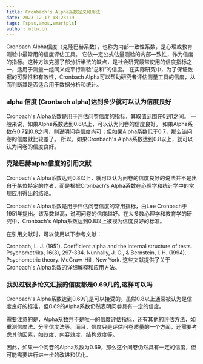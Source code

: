 ```yaml
---
title: Cronbach's Alpha系数定义和用法
date: 2023-12-17 18:23:19
tags: [spss,amos,smartpls]
author: mlln.cn
---
```


Cronbach Alpha信度（克隆巴赫系数），也称为内部一致性系数，是心理或教育测验中最常用的信度评估工具。
它依一定公式估量测验的内部一致性，作为信度的指标。这种方法克服了部分折半法的缺点，是社会研究最常使用的信度指标之一，适用于测量一组同义或平行测验“总和”的信度。
在实际研究中，为了保证数据的可靠性和有效性，Cronbach Alpha可以帮助研究者评估测量工具的信度，从而判断其是否适合用于数据分析和统计。

<!--more-->

### alpha 信度 (Cronbach alpha)达到多少就可以认为信度良好

Cronbach's Alpha系数是用于评估问卷信度的指标，其取值范围在0到1之间。
一般来说，如果Alpha系数达到0.8以上，可以认为问卷的信度良好。
如果Alpha系数在0.7到0.8之间，则说明问卷信度尚可；但如果Alpha系数低于0.7，那么该问卷的信度就比较差了。
所以，如果Cronbach's Alpha系数达到0.8以上，就可以认为问卷的信度良好。

### 克隆巴赫alpha信度的引用文献

Cronbach's Alpha系数达到0.8以上，就可以认为问卷的信度良好的说法并不是出自于某位特定的作者，而是根据Cronbach's Alpha系数在心理学和统计学中的常规应用得出的结论。

Cronbach's Alpha系数是用于评估问卷信度的常用指标，由Lee Cronbach于1951年提出。该系数越高，说明问卷的信度越好。在大多数心理学和教育学的研究中，Cronbach's Alpha系数达到0.8以上被视为信度良好的标准。

在引用文献时，可以使用以下参考文献：

Cronbach, L. J. (1951). Coefficient alpha and the internal structure of tests. Psychometrika, 16(3), 297-334.
Nunnally, J. C., & Bernstein, I. H. (1994). Psychometric theory. McGraw-Hill, New York.
这些文献提供了关于Cronbach's Alpha系数的详细解释和应用方法。

### 我见过很多论文汇报的信度都是0.69几的,这样可以吗

Cronbach's Alpha系数达到0.69几是可以接受的。虽然0.8以上通常被认为是信度良好的标准，但0.69的Alpha系数仍然表明问卷具有一定的信度。

需要注意的是，Alpha系数并不是唯一的信度评估指标，还有其他的评估方法，如重测信度法、分半信度法等。而且，信度只是评估问卷质量的一个方面，还需要考虑其他因素，如效度、内容效度、结构效度等。

因此，如果一个问卷的Alpha系数为0.69，那么这个问卷仍然具有一定的信度，但可能需要进行进一步的改进和优化。

